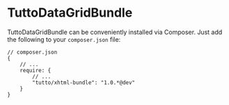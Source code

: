 TuttoDataGridBundle
========
TuttoDataGridBundle can be conveniently installed via Composer. Just add the
following to your `composer.json` file:

    // composer.json
    {
        // ...
        require: {
            // ...
            "tutto/xhtml-bundle": "1.0.*@dev"
        }
    }
